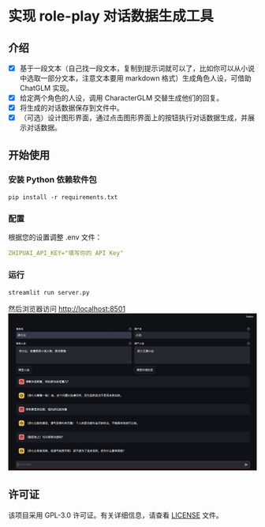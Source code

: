 # 实现 role-play 对话数据生成工具

## 介绍

* [X] 基于一段文本（自己找一段文本，复制到提示词就可以了，比如你可以从小说中选取一部分文本，注意文本要用 markdown
  格式）生成角色人设，可借助ChatGLM 实现。
* [X] 给定两个角色的人设，调用 CharacterGLM 交替生成他们的回复。
* [X] 将生成的对话数据保存到文件中。
* [X] （可选）设计图形界面，通过点击图形界面上的按钮执行对话数据生成，并展示对话数据。

## 开始使用

### 安装 Python 依赖软件包

```shell
pip install -r requirements.txt
```

### 配置

根据您的设置调整 .env 文件：

```yaml
ZHIPUAI_API_KEY="填写你的 API Key"
```

### 运行

```bash
streamlit run server.py
```

然后浏览器访问  [http://localhost:8501](http://localhost:8501)
![sample-01.jpg](images/sample_01.jpg)

## 许可证

该项目采用 GPL-3.0 许可证。有关详细信息，请查看 [LICENSE](LICENSE) 文件。
